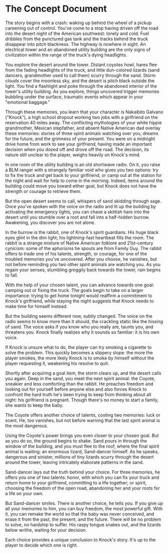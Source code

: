# The Concept Document

The story begins with a crash: waking up behind the wheel of a pickup careening out of control. You've come to a stop having driven off the road into the desert night of the American southwest: lonely and cold. Fuel dribbles from the punctured gas tank and the tracks behind the truck disappear into pitch blackness. The highway is nowhere in sight. An electrical tower and an abandoned utility building are the only signs of civilization within the range of the truck's dying headlights.

You explore the desert around the tower. Distant coyotes howl, hares flee from the fading headlights of the truck, and little dun-colored lizards (sand dancers, grandmother used to call them) scurry through the sand. Storm clouds cover the moonless sky, and the desert is pitch black outside the light. You find a flashlight and poke through the abandoned interior of the tower's utility building. As you explore, things uncovered trigger memories bubbling under the surface, traumatic events which appear in your "emotional baggage."

Through these memories,  you learn that your character is Nakaibito Galvano ("Knock"), a high school dropout working two jobs with a girlfriend on the reservation 40 miles away. The conflicting mythologies of your white hippie grandmother, Mexican stepfather, and absent Native American dad overlay these memories: stories of three spirit animals watching over you, dreams for the future, and the grimness of your present. You were on a midnight drive home from work to see your girlfriend, having made an important decision when you dozed off and drove off the road. The decision, its nature still unclear to the player, weighs heavily on Knock's mind.

In one room of the utility building is an old shortwave radio. On it, you raise a BLM ranger with a strangely familiar void who gives you two options: try to fix the truck and get back to your girlfriend, or camp out at the station for the night and wait for help to come in the morning. Indeed, items around the building could move you toward either goal, but Knock does not have the strength or courage to retrieve them.

But the open desert seems to call, whispers of sand skidding through sage. Once you've spoken with the voice on the radio and lit up the building by activating the emergency lights, you can chase a skittish hare into the desert until you stumble over a root and fall into a half-hidden burrow. Awakening, you discover you are not alone.

In the burrow is the rabbit, one of Knock's spirit guardians. His huge black eyes glint in the dim light; his lightning-fast heartbeat fills the room. The rabbit is a strange mixture of Native American folklore and 21st-century cynicism: some of the aphorisms he spouts are from Family Guy. The rabbit offers to trade one of his talents, strength, or courage, for one of the troubled memories you've uncovered. After you choose, he vanishes, but not before reminding you two other spirit animals are watching you. As you regain your senses, stumbling groggily back towards the tower, rain begins to fall.

With the help of your chosen talent, you can advance towards one goal: camping out or fixing the truck. The goals begin to take on a larger importance: trying to get home tonight would reaffirm a commitment to Knock's girlfriend, while staying the night suggests that Knock needs to make time for himself instead.

But the building seems different now, subtly changed. The voice on the radio seems to know more than it should, the crackling static like the hissing of sand. The voice asks if you know who you really are, taunts you, and threatens you. Knock finally realizes why it sounds so familiar: it is his own voice.

If Knock is unsure what to do, the player can try smoking a cigarette to solve the problem. This quickly becomes a slippery slope: the more the player smokes, the more likely Knock is to smoke by himself without the player requesting it, weakening his resolve to quit.

Shortly after acquiring a goal item, the storm clears up, and the desert calls you again. Deep in the sand, you meet the next spirit animal: the Coyote, sneakier and less comforting than the rabbit. He preaches freedom and looking out for yourself before anyone else and also forces Knock to confront the hard truth he's been trying to keep from thinking about all night: his girlfriend is pregnant. Though there's no money to start a family, she wants to keep the baby.

The Coyote offers another choice of talents, costing two memories: luck or scent. He, too vanishes, but not before warning that the last spirit animal is the most dangerous.

Using the Coyote's power brings you even closer to your chosen goal. But as you do so, the ground begins to shake. Sand pours in through the window of the building, and you must flee to the roof, where the final spirit animal is waiting: an enormous lizard, Sand-dancer himself. As he speaks, dangerous and sinister, millions of tiny lizards scurry through the desert around the tower, leaving intricately elaborate patterns in the sand.

Sand-dancer lays out the truth behind your choice. For three memories, he offers you one of two talents: honor, with which you can fix your truck and return home to your girlfriend, committing to a life together; or spirit, choosing the freedom of the open road, abandoning her and your roots for a life on your own.

But Sand-dancer smiles. There is another choice, he tells you. If you give up all your memories to him, you can buy freedom, the most powerful gift. With it, you can remake the world so that the baby was never conceived, and erase it from the past, the present, and the future. There will be no problem to solve, no hardship to suffer. His raspy tongue snakes out, and the lizards below writhe, waiting for your decision.

Each choice provides a unique conclusion to Knock's story. It's up to the player to decide which one is right.
